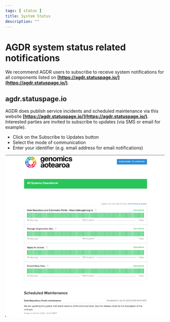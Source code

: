 ```yaml
---
tags: [ status ]
title: System Status
description: ""
---
```


# AGDR system status related notifications
We recommend AGDR users to subscribe to receive system notifications for all components listed on **<ins>[https://agdr.statuspage.io/](https://agdr.statuspage.io/)</ins>**.  

## agdr.statuspage.io
AGDR does publish service incidents and scheduled maintenance via this website **<ins>[https://agdr.statuspage.io/](https://agdr.statuspage.io/)</ins>**. Interested parties are invited to subscribe to updates (via SMS or email for example).  

- Click on the Subscribe to Updates button
- Select the mode of communication
- Enter your identifier (e.g. email address for email notifications)

![Alt text](../assets/images/statuspage.png)
